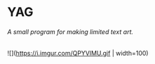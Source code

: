 # YAG
###### *A small program for making limited text art.*

![](https://i.imgur.com/QPYVlMU.gif | width=100)
